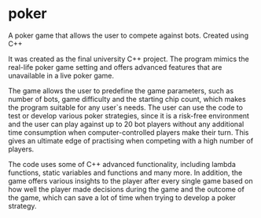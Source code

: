 # poker
A poker game that allows the user to compete against bots. Created using C++ 

It was created as the final university C++ project. The program mimics the real-life poker game setting and offers advanced features that are unavailable in a live poker game.

The game allows the user to predefine the game parameters, such as number of bots, game difficulty and the starting chip count, which makes the program suitable for any user`s needs. The user can use the code to test or develop various poker strategies, since it is a risk-free environment and the user can play against up to 20 bot players without any additional time consumption when computer-controlled players make their turn. This gives an ultimate edge of practising when competing with a high number of players.  

The code uses some of C++ advanced functionality, including lambda functions, static variables and functions and many more. In addition, the game offers various insights to the player after every single game based on how well the player made decisions during the game and the outcome of the game, which can save a lot of time when trying to develop a poker strategy.

